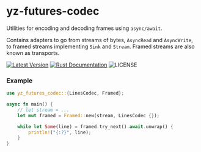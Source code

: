 # yz-futures-codec

Utilities for encoding and decoding frames using `async/await`.

Contains adapters to go from streams of bytes, `AsyncRead` and `AsyncWrite`,
to framed streams implementing `Sink` and `Stream`. Framed streams are also known as transports.

[![Latest Version](https://img.shields.io/crates/v/yz-futures-codec.svg)](https://crates.io/crates/yz-futures-codec)
[![Rust Documentation](https://img.shields.io/badge/api-rustdoc-blue.svg)](https://docs.rs/yz-futures-codec)
![LICENSE](https://img.shields.io/badge/license-MIT-blue.svg)

### Example
```rust
use yz_futures_codec::{LinesCodec, Framed};

async fn main() {
    // let stream = ...
    let mut framed = Framed::new(stream, LinesCodec {});

    while let Some(line) = framed.try_next().await.unwrap() {
        println!("{:?}", line);
    }
}
```
